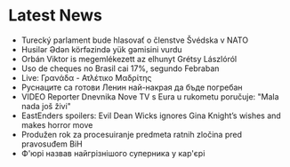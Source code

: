 # Latest News
-  Turecký parlament bude hlasovať o členstve Švédska v NATO
-  Husilər Ədən körfəzində yük gəmisini vurdu
-  Orbán Viktor is megemlékezett az elhunyt Grétsy Lászlóról
-  Uso de cheques no Brasil cai 17%, segundo Febraban
-  Live: Γρανάδα - Ατλέτικο Μαδρίτης
-  Руснаците са готови Ленин най-накрая да бъде погребан
-  VIDEO Reporter Dnevnika Nove TV s Eura u rukometu poručuje: "Mala nada još živi"
-  EastEnders spoilers: Evil Dean Wicks ignores Gina Knight’s wishes and makes horror move
-  Produžen rok za procesuiranje predmeta ratnih zločina pred pravosuđem BiH
-  Ф'юрі назвав найгрізнішого суперника у кар'єрі
